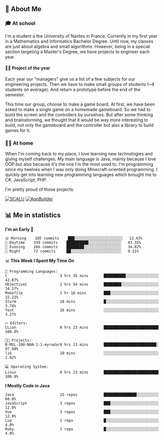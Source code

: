 ## 👀 About Me

### 🎓 At school

I'm a student a the University of Nantes in France. Currently in my first year in a Mathematics and Informatics Bachelor Degree. Until now, my classes are just about algebra and small algorithms. However, being in a special section targeting a Master's Degree, we have projects to engineer each year. 

#### 🔧🔬 Project of the year

Each year our "managers" give us a list of a few subjects for our engineering projects. Then we have to make small groups of students (~4 students on average). And return a prototype before the end of the semester.

This time our group, choose to make a game board. At first, we have been asked to make a single game on a homemade gameboard. So we had to build the screen and the controllers by ourselves. 
But after some thinking and brainstorming, we thought that it would be way more interesting to build, not only the gameboard and the controller but also a library to build games for it.

### 👨‍💻 At home

When I'm coming back to my place, I love learning new technologies and giving myself challenges. My main language is Java, mainly because I love OOP but also because it's the one I'm the most used to. I'm programming since my twelves when I was only doing Minecraft-oriented programming.  I quickly get into learning new programming languages which brought me to C#, JavaScript, PHP. 

I'm pretty proud of those projects:

[![SCALU](https://github-readme-stats.vercel.app/api/pin?username=renardfute&repo=SCALU)](https://github.com/renardfute/scalu)
[![AppBuilder](https://github-readme-stats.vercel.app/api/pin?username=pulsedev2&repo=AppBuilder)](https://github.com/pulsedev2/AppBuilder)

## 📊 Me in statistics
<!--START_SECTION:waka-->
**I'm an Early 🐤** 

```text
🌞 Morning    105 commits    ███░░░░░░░░░░░░░░░░░░░░░░   13.43% 
🌆 Daytime    339 commits    ██████████░░░░░░░░░░░░░░░   43.35% 
🌃 Evening    266 commits    ████████░░░░░░░░░░░░░░░░░   34.02% 
🌙 Night      72 commits     ██░░░░░░░░░░░░░░░░░░░░░░░   9.21%

```


📊 **This Week I Spent My Time On** 

```text
💬 Programming Languages: 
C                        3 hrs 35 mins       ██████████░░░░░░░░░░░░░░░   42.87% 
ObjectiveC               2 hrs 54 mins       ████████░░░░░░░░░░░░░░░░░   34.57% 
Makefile                 1 hr 16 mins        ███░░░░░░░░░░░░░░░░░░░░░░   15.22% 
Slurm                    18 mins             █░░░░░░░░░░░░░░░░░░░░░░░░   3.74% 
Text                     16 mins             ░░░░░░░░░░░░░░░░░░░░░░░░░   3.27%

🔥 Editors: 
CLion                    8 hrs 23 mins       █████████████████████████   100.0%

🐱‍💻 Projects: 
B-MUL-100-NAN-1-1-myradar8 hrs 13 mins       ████████████████████████░   97.98% 
lib                      10 mins             ░░░░░░░░░░░░░░░░░░░░░░░░░   2.02%

💻 Operating System: 
Linux                    8 hrs 23 mins       █████████████████████████   100.0%

```

**I Mostly Code in Java** 

```text
Java                     15 repos            ███████████████░░░░░░░░░░   60.0% 
JavaScript               3 repos             ███░░░░░░░░░░░░░░░░░░░░░░   12.0% 
Vue                      3 repos             ███░░░░░░░░░░░░░░░░░░░░░░   12.0% 
Lua                      1 repo              █░░░░░░░░░░░░░░░░░░░░░░░░   4.0% 
Ruby                     1 repo              █░░░░░░░░░░░░░░░░░░░░░░░░   4.0%

```



<!--END_SECTION:waka-->

